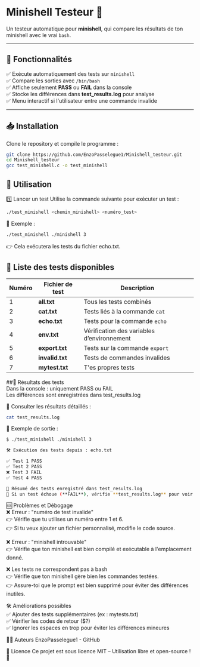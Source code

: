 # Minishell Testeur 🚀

Un testeur automatique pour **minishell**, qui compare les résultats de ton minishell avec le vrai `bash`.

---

## 🌟 Fonctionnalités  
✅ Exécute automatiquement des tests sur `minishell`  
✅ Compare les sorties avec `/bin/bash`  
✅ Affiche seulement **PASS** ou **FAIL** dans la console  
✅ Stocke les différences dans **test_results.log** pour analyse  
✅ Menu interactif si l'utilisateur entre une commande invalide  

---

## 📥 Installation  

Clone le repository et compile le programme :  

```bash
git clone https://github.com/EnzoPasselegue1/Minishell_testeur.git
cd Minishell_testeur
gcc test_minishell.c -o test_minishell
```
## 🎯 Utilisation
1️⃣ Lancer un test
Utilise la commande suivante pour exécuter un test :

```bash
./test_minishell <chemin_minishell> <numéro_test>
```
📌 Exemple :
```bash
./test_minishell ./minishell 3
```
👉 Cela exécutera les tests du fichier echo.txt.

## 📜 Liste des tests disponibles  

| Numéro | Fichier de test       | Description                          |
|--------|-----------------------|--------------------------------------|
| 1      | **all.txt**           | Tous les tests combinés             |
| 2      | **cat.txt**           | Tests liés à la commande `cat`      |
| 3      | **echo.txt**          | Tests pour la commande `echo`       |
| 4      | **env.txt**           | Vérification des variables d’environnement |
| 5      | **export.txt**        | Tests sur la commande `export`      |
| 6      | **invalid.txt**       | Tests de commandes invalides        |
| 7      | **mytest.txt**        | T'es propres tests                  |

##📄 Résultats des tests  
Dans la console : uniquement PASS ou FAIL  
Les différences sont enregistrées dans test_results.log  

📌 Consulter les résultats détaillés :

```bash
cat test_results.log
```
🔧 Exemple de sortie :

```bash
$ ./test_minishell ./minishell 3

🛠️ Exécution des tests depuis : echo.txt

✅ Test 1 PASS  
✅ Test 2 PASS  
❌ Test 3 FAIL  
✅ Test 4 PASS  

📄 Résumé des tests enregistré dans test_results.log  
📌 Si un test échoue (**FAIL**), vérifie **test_results.log** pour voir les différences ave
```
🆘 Problèmes et Débogage  
❌ Erreur : "numéro de test invalide"  
👉 Vérifie que tu utilises un numéro entre 1 et 6.  
👉 Si tu veux ajouter un fichier personnalisé, modifie le code source.  

❌ Erreur : "minishell introuvable"  
👉 Vérifie que ton minishell est bien compilé et exécutable à l'emplacement donné.  

❌ Les tests ne correspondent pas à bash  
👉 Vérifie que ton minishell gère bien les commandes testées.  
👉 Assure-toi que le prompt est bien supprimé pour éviter des différences inutiles.  

🛠️ Améliorations possibles  
✅ Ajouter des tests supplémentaires (ex : mytests.txt)  
✅ Vérifier les codes de retour ($?)  
✅ Ignorer les espaces en trop pour éviter les différences mineures  

👨‍💻 Auteurs
EnzoPasselegue1 - GitHub

📝 Licence
Ce projet est sous licence MIT – Utilisation libre et open-source ! 🚀







